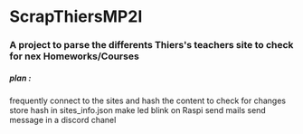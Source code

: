 # ScrapThiersMP2I
### A project to parse the differents Thiers's teachers site to check for nex Homeworks/Courses


##### plan :
frequently connect to the sites and hash the content to check for changes
store hash in sites_info.json
make led blink on Raspi
send mails
send message in a discord chanel
